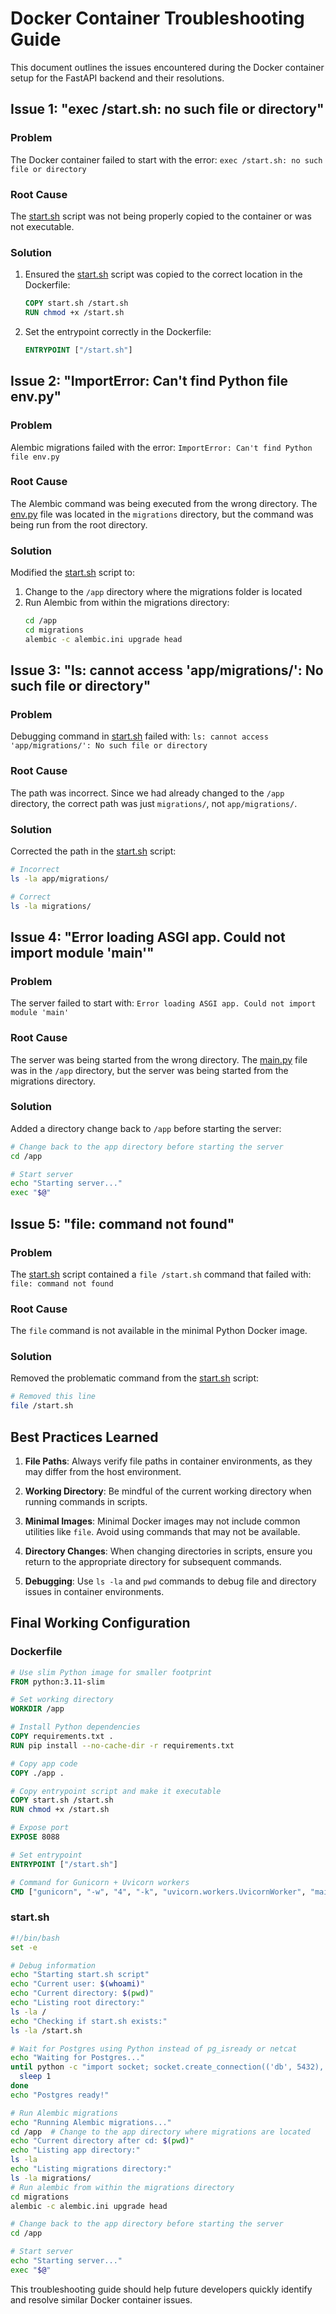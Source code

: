 # Docker Container Troubleshooting Guide

This document outlines the issues encountered during the Docker container setup for the FastAPI backend and their resolutions.

## Issue 1: "exec /start.sh: no such file or directory"

### Problem
The Docker container failed to start with the error: `exec /start.sh: no such file or directory`

### Root Cause
The [start.sh](file:///c%3A/strategy_test/PythonLearning/python_backend_structure/start.sh) script was not being properly copied to the container or was not executable.

### Solution
1. Ensured the [start.sh](file:///c%3A/strategy_test/PythonLearning/python_backend_structure/start.sh) script was copied to the correct location in the Dockerfile:
   ```dockerfile
   COPY start.sh /start.sh
   RUN chmod +x /start.sh
   ```
2. Set the entrypoint correctly in the Dockerfile:
   ```dockerfile
   ENTRYPOINT ["/start.sh"]
   ```

## Issue 2: "ImportError: Can't find Python file env.py"

### Problem
Alembic migrations failed with the error: `ImportError: Can't find Python file env.py`

### Root Cause
The Alembic command was being executed from the wrong directory. The [env.py](file://c:\strategy_test\python_backend_structure\app\migrations\env.py) file was located in the `migrations` directory, but the command was being run from the root directory.

### Solution
Modified the [start.sh](file:///c%3A/strategy_test/PythonLearning/python_backend_structure/start.sh) script to:
1. Change to the `/app` directory where the migrations folder is located
2. Run Alembic from within the migrations directory:
   ```bash
   cd /app
   cd migrations
   alembic -c alembic.ini upgrade head
   ```

## Issue 3: "ls: cannot access 'app/migrations/': No such file or directory"

### Problem
Debugging command in [start.sh](file:///c%3A/strategy_test/PythonLearning/python_backend_structure/start.sh) failed with: `ls: cannot access 'app/migrations/': No such file or directory`

### Root Cause
The path was incorrect. Since we had already changed to the `/app` directory, the correct path was just `migrations/`, not `app/migrations/`.

### Solution
Corrected the path in the [start.sh](file:///c%3A/strategy_test/PythonLearning/python_backend_structure/start.sh) script:
```bash
# Incorrect
ls -la app/migrations/

# Correct
ls -la migrations/
```

## Issue 4: "Error loading ASGI app. Could not import module 'main'"

### Problem
The server failed to start with: `Error loading ASGI app. Could not import module 'main'`

### Root Cause
The server was being started from the wrong directory. The [main.py](file://c:\strategy_test\python_backend_structure\app\main.py) file was in the `/app` directory, but the server was being started from the migrations directory.

### Solution
Added a directory change back to `/app` before starting the server:
```bash
# Change back to the app directory before starting the server
cd /app

# Start server
echo "Starting server..."
exec "$@"
```

## Issue 5: "file: command not found"

### Problem
The [start.sh](file:///c%3A/strategy_test/PythonLearning/python_backend_structure/start.sh) script contained a `file /start.sh` command that failed with: `file: command not found`

### Root Cause
The `file` command is not available in the minimal Python Docker image.

### Solution
Removed the problematic command from the [start.sh](file:///c%3A/strategy_test/PythonLearning/python_backend_structure/start.sh) script:
```bash
# Removed this line
file /start.sh
```

## Best Practices Learned

1. **File Paths**: Always verify file paths in container environments, as they may differ from the host environment.

2. **Working Directory**: Be mindful of the current working directory when running commands in scripts.

3. **Minimal Images**: Minimal Docker images may not include common utilities like `file`. Avoid using commands that may not be available.

4. **Directory Changes**: When changing directories in scripts, ensure you return to the appropriate directory for subsequent commands.

5. **Debugging**: Use `ls -la` and `pwd` commands to debug file and directory issues in container environments.

## Final Working Configuration

### Dockerfile
```dockerfile
# Use slim Python image for smaller footprint
FROM python:3.11-slim

# Set working directory
WORKDIR /app

# Install Python dependencies
COPY requirements.txt .
RUN pip install --no-cache-dir -r requirements.txt

# Copy app code
COPY ./app .

# Copy entrypoint script and make it executable
COPY start.sh /start.sh
RUN chmod +x /start.sh

# Expose port
EXPOSE 8088

# Set entrypoint
ENTRYPOINT ["/start.sh"]

# Command for Gunicorn + Uvicorn workers
CMD ["gunicorn", "-w", "4", "-k", "uvicorn.workers.UvicornWorker", "main:app", "--bind", "0.0.0.0:8088"]
```

### start.sh
```bash
#!/bin/bash
set -e

# Debug information
echo "Starting start.sh script"
echo "Current user: $(whoami)"
echo "Current directory: $(pwd)"
echo "Listing root directory:"
ls -la /
echo "Checking if start.sh exists:"
ls -la /start.sh

# Wait for Postgres using Python instead of pg_isready or netcat
echo "Waiting for Postgres..."
until python -c "import socket; socket.create_connection(('db', 5432), timeout=5)" 2>/dev/null; do
  sleep 1
done
echo "Postgres ready!"

# Run Alembic migrations
echo "Running Alembic migrations..."
cd /app  # Change to the app directory where migrations are located
echo "Current directory after cd: $(pwd)"
echo "Listing app directory:"
ls -la
echo "Listing migrations directory:"
ls -la migrations/
# Run alembic from within the migrations directory
cd migrations
alembic -c alembic.ini upgrade head

# Change back to the app directory before starting the server
cd /app

# Start server
echo "Starting server..."
exec "$@"
```

This troubleshooting guide should help future developers quickly identify and resolve similar Docker container issues.